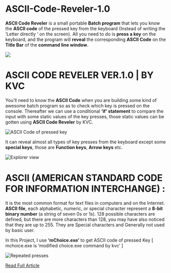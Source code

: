 # ASCII-Code-Reveler-1.0
**ASCII Code Reveler** is a small portable **Batch program** that lets you know the **ASCII code** of the pressed key from the keyboard (Instead of writing the ‘Letter directly ‘ on the screen). All you need to do is **press a key** on the keyboard, and the program will **reveal** the corresponding **ASCII Code** on the **Title Bar** of the **command line window**.

![](https://i1.wp.com/www.thebateam.org/wp-content/uploads/2018/12/14-1-3.png?w=659&ssl=1)

# ASCII CODE REVELER VER.1.0 | BY KVC

You’ll need to know the **ASCII Code** when you are building some kind of awesome batch program so as to check which key is pressed on the console. Thereafter we can use a conditional **‘if’ statement** to compare the input with some static values of the key presses, those static values can be gotten using **ASCII Code Reveler** by KVC. 

![ASCII Code of pressed key](https://i1.wp.com/www.thebateam.org/wp-content/uploads/2018/12/14-2.png?w=659&ssl=1)

It can reveal almost all types of key presses from the keyboard except some **special keys**, those are **Function keys**, **Arrow keys** etc.

![Explorer view](https://i2.wp.com/www.thebateam.org/wp-content/uploads/2018/12/14-3.png?w=437&ssl=1)

# ASCII (AMERICAN STANDARD CODE FOR INFORMATION INTERCHANGE) :
It is the most common format for text files in computers and on the Internet. **ASCII file**, each alphabetic, numeric, or special character represent a **8-bit binary number** (a string of seven 0s or 1s). 128 possible characters are defined, but there are more characters than 128, you may have also noticed that they are up to 255. They are Special characters and Generally not used by basic user.

In this Project, I use **‘mChoice.exe’** to get ASCII code of pressed Key [ mchoice.exe is ‘modified choice.exe command by kvc’ ]

![Repeated presses](https://i0.wp.com/www.thebateam.org/wp-content/uploads/2018/12/14-4.png?w=665&ssl=1)

[Read Full Article](https://www.thebateam.org/2019/09/ascii-code-reveler-ver-1-0-by-kvc/)
